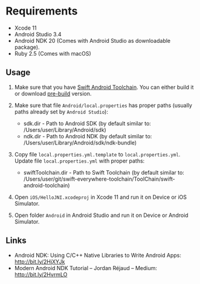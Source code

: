 # Requirements

- Xcode 11
- Android Studio 3.4
- Android NDK 20 (Comes with Android Studio as downloadable package).
- Ruby 2.5 (Comes with macOS)

## Usage

1. Make sure that you have [Swift Android Toolchain](https://github.com/vgorloff/swift-everywhere-toolchain). You can either build it or download [pre-build](https://github.com/vgorloff/swift-everywhere-toolchain/releases) version.

2. Make sure that file `Android/local.properties` has proper paths (usually paths already set by `Android Studio`):

   - sdk.dir - Path to Android SDK (by default similar to: /Users/user/Library/Android/sdk)
   - ndk.dir - Path to Android NDK (by default similar to: /Users/user/Library/Android/sdk/ndk-bundle)

3. Copy file `local.properties.yml.template` to `local.properties.yml`. Update file `local.properties.yml` with proper paths:

   - swiftToolchain.dir - Path to Swift Toolchain (by default similar to: /Users/user/git/swift-everywhere-toolchain/ToolChain/swift-android-toolchain)

4. Open `iOS/HelloJNI.xcodeproj` in Xcode 11 and run it on Device or iOS Simulator.

5. Open folder `Android` in Android Studio and run it on Device or Android Simulator.

## Links

- Android NDK: Using C/C++ Native Libraries to Write Android Apps: http://bit.ly/2HjXYJk
- Modern Android NDK Tutorial – Jordan Réjaud – Medium: http://bit.ly/2HvrmLO
